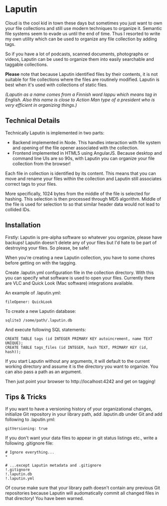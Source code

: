 Laputin
=======
Cloud is the cool kid in town these days but sometimes you just want to own your
file collections and still use modern techniques to organize it. Semantic file
systems seem to evade us until the end of time. Thus I resorted to write my own
utility which can be used to organize any file collection by adding tags.

So if you have a lot of podcasts, scanned documents, photographs or videos,
Laputin can be used to organize them into easily searchable and taggable
collections.

**Please** note that because Laputin identified files by their contents, it is not suitable for file collections where the files are routinely modified. Laputin is best when it's used with collections of static files.

*(Laputin as a name comes from a Finnish word lappu which means tag in English. Also this name is close to Action Man type of a president who is very efficient in organizing things.)*

Technical Details
-----------------
Technically Laputin is implemented in two parts:
* Backend implemented in Node. This handles interaction with file system and opening of the file opener associated with the collection.
* Frontend implemented in HTML5 using AngularJS. Because desktop and command line UIs are so 90s, with Laputin you can organize your file collection from the browser!

Each file in collection is identified by its content. This means that you can
move and rename your files within the collection and Laputin still associates
correct tags to your files.

More specifically, 1024 bytes from the middle of the file is selected for
hashing. This selection is then processed through MD5 algorithm. Middle of the
file is used for selection to so that similar header data would not lead to
collided IDs.

Installation
------------
Firstly: Laputin is pre-alpha software so whatever you organize, please have
backups! Laputin doesn't delete any of your files but I'd hate to be part of
destroying your files. So please, be safe!

When you're creating a new Laputin collection, you have to some chores before
getting on with the tagging.

Create .laputin.yml configuration file in the collection directory. With this
you can specify what software is used to open your files. Currently there are
VLC and Quick Look (Mac software) integrations available.

An example of .laputin.yml:

    fileOpener: QuickLook

To create a new Laputin database:

    sqlite3 /some/path/.laputin.db

And execute following SQL statements:

    CREATE TABLE tags (id INTEGER PRIMARY KEY autoincrement, name TEXT UNIQUE);
    CREATE TABLE tags_files (id INTEGER, hash TEXT, PRIMARY KEY (id, hash));

If you start Laputin without any arguments, it will default to the current
working directory and assume it is the directory you want to organize. You can
also pass a path as an argument.

Then just point your browser to http://localhost:4242 and get on tagging!


Tips & Tricks
-------------
If you want to have a versioning history of your organizational changes,
initialize Git repository in your library path, add .laputin.db under Git and
add following to .laputin.yml:

    gitVersioning: true

If you don't want your data files to appear in git status listings etc., write
a following .gitignore file:

    # Ignore everything...
    *

    # ...except Laputin metadata and .gitignore
    !.gitignore
    !.laputin.db
    !.laputin.yml

Of course make sure that your library path doesn't contain any previous Git
repositories because Laputin will audomatically commit all changed files in that
directory! You have been warned.
